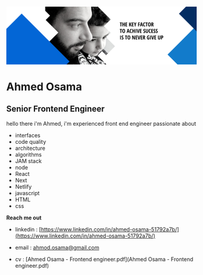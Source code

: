 ![Ahmed Osama - frontend engineer](./ahmed.png)

# Ahmed Osama

## Senior Frontend Engineer

hello there i'm Ahmed, i'm experienced front end engineer passionate about

- interfaces
- code quality
- architecture
- algorithms
- JAM stack
- node
- React
- Next
- Netlify
- javascript
- HTML
- css

**Reach me out**

- linkedin : [https://www.linkedin.com/in/ahmed-osama-51792a7b/](https://www.linkedin.com/in/ahmed-osama-51792a7b/)

- email : [ahmod.osama@gmail.com](mailto:ahmod.osama@gmail.com)
- cv : [Ahmed Osama - Frontend engineer.pdf](Ahmed Osama - Frontend engineer.pdf)
